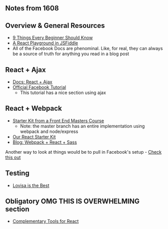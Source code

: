 ## Notes from 1608

## Overview & General Resources

- [9 Things Every Beginner Should Know](https://camjackson.net/post/9-things-every-reactjs-beginner-should-know)
- [A React Playground in JSFiddle](https://jsfiddle.net/reactjs/69z2wepo/)
- All of the Facebook Docs are phenominal. Like, for real, they can always be a source of truth for anything you read in a blog post

## React + Ajax

- [Docs: React + Ajax](https://facebook.github.io/react/tips/initial-ajax.html)
- [Official Facebook Tutorial](https://facebook.github.io/react/docs/tutorial.html)
  - This tutorial has a nice section using ajax

## React + Webpack

- [Starter Kit from a Front End Masters Course](https://github.com/btholt/complete-intro-to-react/tree/start)
  - Note: the master branch has an entire implementation using webpack and node/express
- [Our React Starter Kit](https://github.com/turingschool-examples/react-starter-kit)
- [Blog: Webpack + React + Sass](https://www.jonathan-petitcolas.com/2015/05/15/howto-setup-webpack-on-es6-react-application-with-sass.html)

Another way to look at things would be to pull in Facebook's setup - [Check this out](https://facebook.github.io/react/blog/2016/07/22/create-apps-with-no-configuration.html)

## Testing

- [Lovisa is the Best](https://github.com/applegrain/react-tdd-exercises/tree/a2d6197df8ac4e3a4a39dffd93d78bb6479e6bc0)

## Obligatory OMG THIS IS OVERWHELMING section

- [Complementary Tools for React](https://github.com/facebook/react/wiki/Complementary-Tools)